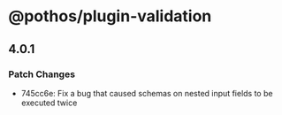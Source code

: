 # @pothos/plugin-validation

## 4.0.1

### Patch Changes

- 745cc6e: Fix a bug that caused schemas on nested input fields to be executed twice
